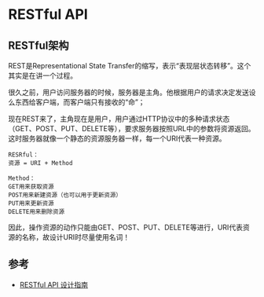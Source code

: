 # RESTful API

## RESTful架构

REST是Representational State Transfer的缩写，表示“表现层状态转移”。这个其实是在讲一个过程。

很久之前，用户访问服务器的时候，服务器是主角。他根据用户的请求决定发送设么东西给客户端，而客户端只有接收的“命”；

现在REST来了，主角现在是用户，用户通过HTTP协议中的多种请求状态（GET、POST、PUT、DELETE等），要求服务器按照URL中的参数将资源返回。这时服务器就像一个静态的资源服务器一样，每一个URI代表一种资源。

```
RESRful：
资源 = URI + Method

Method：
GET用来获取资源
POST用来新建资源（也可以用于更新资源）
PUT用来更新资源
DELETE用来删除资源

```

因此，操作资源的动作只能由GET、POST、PUT、DELETE等进行，URI代表资源的名称，故设计URI时尽量使用名词！








## 参考

- [RESTful API 设计指南](http://www.ruanyifeng.com/blog/2014/05/restful_api.html)